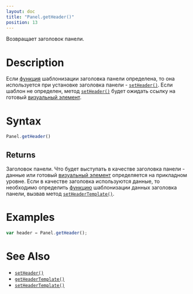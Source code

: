 ```yaml
---
layout: doc
title: "Panel.getHeader()"
position: 13
---
```


Возвращает заголовок панели.

# Description

Если [функция](../../../KeyConcepts/Script/) шаблонизации заголовка панели определена,
то она используется при установке заголовка панели - [`setHeader()`](../Panel.setHeader/).
Если шаблон не определен, метод [`setHeader()`](../Panel.setHeader/) будет ожидать ссылку
на готовый [визуальный элемент](../../../KeyConcepts/Element/).

# Syntax

```js
Panel.getHeader()
```

## Returns

Заголовок панели. Что будет выступать в качестве заголовка панели - данные или готовый [визуальный
элемент](../../../KeyConcepts/Element/) определяется на прикладном уровне. Если в качестве заголовка
используются данные, то необходимо определить [функцию](../../../KeyConcepts/Script/) шаблонизации
данных заголовка панели, вызвав метод [`setHeaderTemplate()`](../Panel.setHeaderTemplate/).

# Examples

```js
var header = Panel.getHeader();
```

# See Also

* [`setHeader()`](../Panel.setHeader/)
* [`getHeaderTemplate()`](../Panel.getHeaderTemplate/)
* [`setHeaderTemplate()`](../Panel.setHeaderTemplate/)
